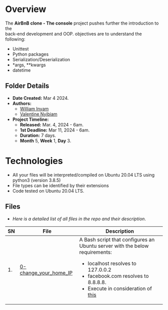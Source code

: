 # Overview #

The **AirBnB clone - The console** project pushes further the introduction to the \
back-end development and OOP.
objectives are to understand the following:
- Unittest
- Python packages
- Serialization/Deserialization
- *args, **kwargs
- datetime


## Folder Details ###
- **Date Created:** Mar 4 2024.
- **Authors:** 
	- [William Inyam](https.//github.com/thecypherzen)
	- [Valentine Nyibiam](https.//github.com/ValentineNyibiam)
- **Project Timeline:**
  - **Released:** Mar. 4, 2024 - 6am.
  - **1st Deadline:** Mar 11, 2024 - 6am.
  - **Duration:** 7 days.
  - **Month** 5, **Week** 1, **Day** 3.

# Technologies #
- All your files will be interpreted/compiled on Ubuntu 20.04 LTS using python3 (version 3.8.5)
- File types can be identified by their extensions
- Code tested on Ubuntu 20.04 LTS.


## Files ###
- *Here is a detailed list of all files in the repo and their description*.

| SN | File | Description                                   |
|----|------|-----------------------------------------------|
| 1. | [0-change_your_home_IP](https://github.com/thecypherzen/alx-system_engineering/0-change_your_home_IP-devops/tree/main/0-change_your_home_IP) | A Bash script that configures an Ubuntu server with the below requirements:<ul><li>localhost resolves to 127.0.0.2</li><li>facebook.com resolves to 8.8.8.8.</li><li>Execute in consideration of [this](https://intranet.alxswe.com/rltoken/XSXhQPoDu3QecXs3j9XgPQ)</li></ul>|
